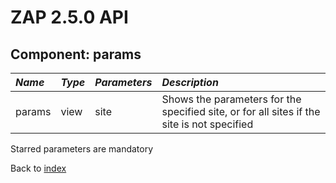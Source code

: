 # ZAP 2.5.0 API
## Component: params
| _Name_ | _Type_ | _Parameters_ | _Description_ |
|:-------|:-------|:-------------|:--------------|
| params| view | site  | Shows the parameters for the specified site, or for all sites if the site is not specified |

Starred parameters are mandatory

Back to [index](ApiGen_Index)

